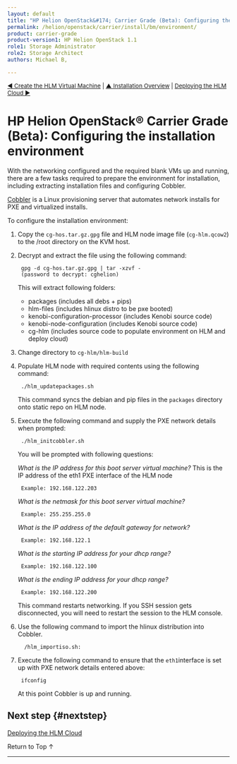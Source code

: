 ```yaml
---
layout: default
title: "HP Helion OpenStack&#174; Carrier Grade (Beta): Configuring the installation environment"
permalink: /helion/openstack/carrier/install/bm/environment/
product: carrier-grade
product-version1: HP Helion OpenStack 1.1
role1: Storage Administrator
role2: Storage Architect
authors: Michael B, 

---
```

<!--UNDER REVISION-->


<script>

function PageRefresh {
onLoad="window.refresh"
}

PageRefresh();	

</script>

<p style="font-size: small;"><a href="/helion/openstack/carrier/install/bm/hlm-vm/">&#9664; Create the HLM Virtual Machine</a> | <a href="/helion/openstack/carrier/install/bm/overview/">&#9650; Installation Overview</a> | <a href="/helion/openstack/carrier/install/bm/hlm-cloud/"> Deploying the HLM Cloud &#9654;</a> </p> 

# HP Helion OpenStack&#174; Carrier Grade (Beta): Configuring the installation environment

With the networking configured and the required blank VMs up and running, there are a few tasks required to prepare the environment for installation, including extracting installation files and configuring Cobbler.

[Cobbler](http://www.cobblerd.org/) is a Linux provisioning server that automates network installs for PXE and virtualized installs. 

To configure the installation environment:

1. Copy the `cg-hos.tar.gz.gpg` file and HLM node image file (`cg-hlm.qcow2`) to the /root directory on the KVM host.

2. Decrypt and extract the file using the following command: 

		gpg -d cg-hos.tar.gz.gpg | tar -xzvf -
		(password to decrypt: cghelion)

	This will extract following folders:

	* packages (includes all debs + pips)
	* hlm-files (includes hlinux distro to be pxe booted)
	* kenobi-configuration-processor (includes Kenobi source code)
	* kenobi-node-configuration (includes Kenobi source code)
	* cg-hlm (includes source code to populate environment on HLM and deploy cloud)

3.	Change directory to `cg-hlm/hlm-build` 

4. Populate HLM node with required contents using the following command:

		./hlm_updatepackages.sh

	This command syncs the debian and pip files in the `packages` directory onto static repo on HLM node.

5. Execute the following command and supply the PXE network details when prompted:

		./hlm_initcobbler.sh

	You will be prompted with following questions:

	*What is the IP address for this boot server virtual machine?* This is the IP address of the eth1 PXE interface of the HLM node 

		Example: 192.168.122.203

	*What is the netmask for this boot server virtual machine?*

		Example: 255.255.255.0

	*What is the IP address of the default gateway for network?*

		Example: 192.168.122.1

	*What is the starting IP address for your dhcp range?*

		Example: 192.168.122.100

	*What is the ending IP address for your dhcp range?*

		Example: 192.168.122.200

	This command restarts networking. If you SSH session gets disconnected, you will need to restart the session to the HLM console.

6. Use the following command to import the hlinux distribution into Cobbler.

		 /hlm_importiso.sh:

7. Execute the following command to ensure that the `eth1`interface is set up with PXE network details entered above:

		ifconfig

	At this point Cobbler is up and running.

<!-- Aldready done??
8.	Edit `/etc/network/interfaces` file to provide CLM network details on the eth2 interface

		auto lo
		iface lo inet loopback

		auto eth0
		iface eth0 inet dhcp

		auto eth1
		iface eth1 inet static
		address <IP_Address>
		netmask <Netmask_Address>
		network <IP_Address>
		broadcast <IP_Address>
		gateway <IP_Address>

		auto eth2
		iface eth2 inet static
		address <IP_Address>
		netmask <Netmask_Address>
		network <IP_Address>
		broadcast <IP_Address>
		gateway <IP_Address>

	**Example:**

		auto lo
		iface lo inet loopback

		auto eth0
		iface eth0 inet dhcp

		auto eth1
		iface eth1 inet static
		address 10.200.73.12
		netmask 255.255.255.0
		network 10.200.73.0
		broadcast 10.200.73.255
		gateway 10.200.73.1

		auto eth2
		iface eth2 inet static
		address 10.200.74.12
		netmask 255.255.255.0
		network 10.200.74.0
		broadcast 10.200.74.255
		gateway 10.200.74.1
-->


## Next step {#nextstep}

[Deploying the HLM Cloud](/helion/openstack/carrier/install/bm/hlm-cloud/)

<a href="#top" style="padding:14px 0px 14px 0px; text-decoration: none;"> Return to Top &#8593; </a>

---
